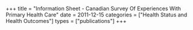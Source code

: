 +++
title = "Information Sheet - Canadian Survey Of Experiences With Primary Health Care"
date = 2011-12-15
categories = ["Health Status and Health Outcomes"]
types = ["publications"]
+++

